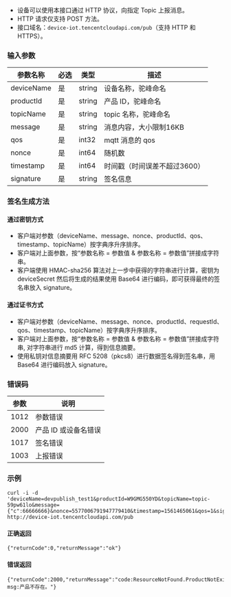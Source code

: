 
- 设备可以使用本接口通过 HTTP 协议，向指定 Topic 上报消息。
- HTTP 请求仅支持 POST 方法。
- 接口域名：`device-iot.tencentcloudapi.com/pub`（支持 HTTP 和 HTTPS）。


### 输入参数

| 参数名称 | 必选 | 类型    |  描述     |
| -------- | ---- | ----- | ----------- |
| deviceName| 是  | string  | 设备名称，驼峰命名   |
| productId | 是 | string | 产品 ID，驼峰命名       |
| topicName | 是 | string | topic 名称，驼峰命名   |
| message   | 是 | string | 消息内容，大小限制16KB     |
| qos       | 是 | int32 | mqtt 消息的 qos |
| nonce     | 是 | int64 | 随机数        |
| timestamp | 是 | int64 | 时间戳（时间误差不超过3600）|
| signature | 是 | string | 签名信息     |

### 签名生成方法

####  通过密钥方式
- 客户端对参数（deviceName、message、nonce、productId、qos、timestamp、topicName）按字典序升序排序。
- 客户端对上面参数，按“参数名称 = 参数值 & 参数名称 = 参数值”拼接成字符串。
- 客户端使用 HMAC-sha256 算法对上一步中获得的字符串进行计算，密钥为 deviceSecret 然后将生成的结果使用 Base64 进行编码，即可获得最终的签名串放入 signature。

####  通过证书方式
- 客户端对参数（deviceName、message、nonce、productId、requestId、qos、timestamp、topicName）按字典序升序排序。
- 客户端对上面参数，按“参数名称 = 参数值 & 参数名称 = 参数值”拼接成字符串, 对字符串进行 md5 计算，得到信息摘要。
- 使用私钥对信息摘要用 RFC 5208（pkcs8）进行数据签名得到签名串，用 Base64 进行编码放入 signature。

### 错误码
| 参数 | 说明             |
| ---- | --------------   |
| 1012 | 参数错误         |
| 2000 | 产品 ID 或设备名错误 |
| 1017 | 签名错误         |
| 1003 | 上报错误         |


### 示例

```
curl -i -d 'deviceName=devpublish_test1&productId=W9GMG550YD&topicName=topic-59pw61lo&message={"c":66666666}&nonce=5577006791947779410&timestamp=1561465061&qos=1&signature=2ZV6sRmert0M7Dy%2BTaBYWObs4JCpfblP29B0HMscC3E%3D' http://device-iot.tencentcloudapi.com/pub
```

#### 正确返回
```
{"returnCode":0,"returnMessage":"ok"}
```

#### 错误返回
```
{"returnCode":2000,"returnMessage":"code:ResourceNotFound.ProductNotExist msg:产品不存在。"}
```
